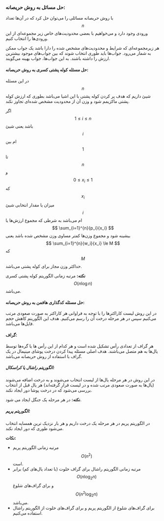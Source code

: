### حل مسائل به روش حریصانه:
با روش حریصانه مسائلی را می‌توان حل کرد که در آن‌ها تعداد $$ n $$ ورودی وجود دارد و می‌خواهیم با بعضی محدودیت‌های خاص زیر مجموعه‌ای از این ورودی‌ها را انتخاب کنیم.

هر زیرمجموعه‌ای که شرایط و محدودیت‌های مشخص شده را دارا باشد یک جواب ممکن به شمار می‌رود. جواب‌ها باید طوری انتخاب شوند که بین جواب‌های موجود بیشترین ارزش را داشته باشند. به این جواب‌ها، جواب بهینه می‌گویند.

#### حل مسئله کوله پشتی کسری به روش حریصانه:
در این مسئله $$ n $$ شیئ داریم که هدف پر کردن کوله پشتی با این اشیا می‌باشد بطوری که ارزش کوله پشتی ماکزیمم شود و وزن آن از محدودیت مشخص شده‌ای تجاوز نکند.

اگر $$ 1 \le i \le n $$ باشد یعنی شیئ $$ i $$ام بین $$ 1 $$ تا $$ n $$ و $$ 0 \le x_i \le 1 $$ که $$ x_i $$ میزان یا مقدار انتخابی شیئ $$ i $$ام می‌باشد به شرطی که مجموع ارزش‌ها یا $$ \sum_{i=1}^{n}{p_i}{x_i} $$ بیشینه شود و مجموع وزن‌ها کمتر مساوی وزن مشخص شده باشد یعنی $$ \sum_{i=1}^{n}{w_i}{x_i} \le M $$ که $$ M $$ حداکثر وزن مجاز برای کوله پشتی می‌باشد. 

**نکته:** مرتبه زمانی الگوریتم کوله پشتی کسری $$ O(n\log {n}) $$ می‌باشد.

#### حل مسئله کدگذاری هافمن به روش حریصانه:
در این روش لیست کاراکترها را با توجه به فراوانی هر کاراکتر به صورت صعودی مرتب می‌کنیم سپس در هر مرحله درخت آن را رسم می‌کنیم. هدف این الگوریتم کاهش حجم فایل‌ها می‌باشد.

#### گراف:
هر گراف از تعدادی رأس تشکیل شده است و هر کدام از این رأس ها یا گره‌ها توسط یال‌ها به هم متصل می‌باشند. هدف اصلی مسئله پیدا کردن درخت پوشای مینیمال در یک گراف با استفاده از روش حریصانه می‌باشد.

##### الگوریتم راشال یا کراسکال:
در این روش در هر مرحله یال‌ها از لیست انتخاب می‌شوند و به درخت اضافه می‌شوند (یال‌ها به صورت صعودی مرتب شده و در لیست قرار گرفته‌اند) هر یال قبل از انتخاب بررسی می‌شود که در درخت پوشا دور ایجاد نکند.

**نکته:** در هر مرحله یک جنگل ایجاد می شود.
##### الگوریتم پریم:
در الگوریتم پریم در هر مرحله یک درخت داریم و هر بار نزدیک ترین همسایه انتخاب می‌شود طوری که دور ایجاد نکند.

**نکات:**
* مرتبه زمانی الگوریتم پریم $$ O(n^2) $$ است.
* مرتبه زمانی الگوریتم راشال برای گراف خلوت (با تعداد یال‌های کم) برابر $$ O(n\log_{2} n) $$ و برای گراف‌های شلوغ $$ O(n^2\log_{2} n) $$ می‌باشد.
* برای گراف‌های شلوغ از الگوریتم پریم و برای گراف‌های خلوت از الگوریتم راشال استفاده می‌کنیم.